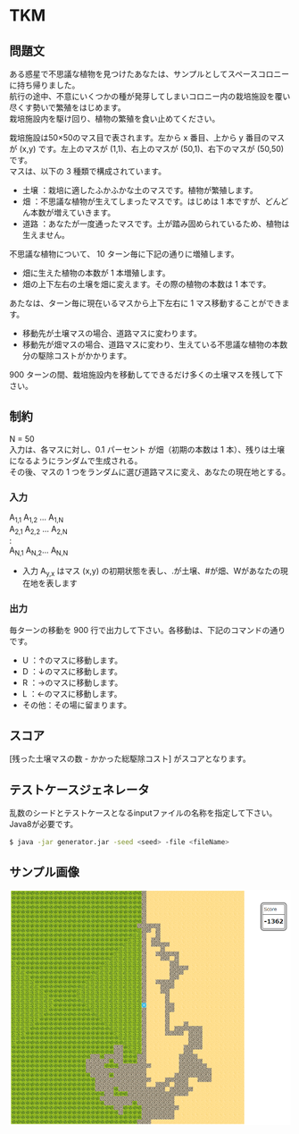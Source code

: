 # TKM

## 問題文
ある惑星で不思議な植物を見つけたあなたは、サンプルとしてスペースコロニーに持ち帰りました。  
航行の途中、不意にいくつかの種が発芽してしまいコロニー内の栽培施設を覆い尽くす勢いで繁殖をはじめます。  
栽培施設内を駆け回り、植物の繁殖を食い止めてください。  
  
栽培施設は50×50のマス目で表されます。左から x 番目、上から y 番目のマスが (x,y) です。左上のマスが (1,1)、右上のマスが (50,1)、右下のマスが (50,50) です。  
マスは、以下の 3 種類で構成されています。  

- 土壌	：栽培に適したふかふかな土のマスです。植物が繁殖します。
- 畑	：不思議な植物が生えてしまったマスです。はじめは 1 本ですが、どんどん本数が増えていきます。
- 道路	：あなたが一度通ったマスです。土が踏み固められているため、植物は生えません。

不思議な植物について、 10 ターン毎に下記の通りに増殖します。

- 畑に生えた植物の本数が 1 本増殖します。
- 畑の上下左右の土壌を畑に変えます。その際の植物の本数は 1 本です。

あたなは、ターン毎に現在いるマスから上下左右に 1 マス移動することができます。  

- 移動先が土壌マスの場合、道路マスに変わります。
- 移動先が畑マスの場合、道路マスに変わり、生えている不思議な植物の本数分の駆除コストがかかります。

 900 ターンの間、栽培施設内を移動してできるだけ多くの土壌マスを残して下さい。


## 制約
N = 50  
入力は、各マスに対し、0.1 パーセント が畑（初期の本数は 1 本）、残りは土壌になるようにランダムで生成される。  
その後、マスの 1 つをランダムに選び道路マスに変え、あなたの現在地とする。

### 入力
A<sub>1,1</sub> A<sub>1,2</sub> ... A<sub>1,N</sub>  
A<sub>2,1</sub> A<sub>2,2</sub> ... A<sub>2,N</sub>  
:  
A<sub>N,1</sub> A<sub>N,2</sub>...  A<sub>N,N</sub>  
  
- 入力 A<sub>y,x</sub> はマス (x,y) の初期状態を表し、.が土壌、#が畑、Wがあなたの現在地を表します

### 出力
毎ターンの移動を 900 行で出力して下さい。各移動は、下記のコマンドの通りです。
- U		：↑のマスに移動します。
- D		：↓のマスに移動します。
- R		：→のマスに移動します。
- L		：←のマスに移動します。
- その他：その場に留まります。

## スコア
[残った土壌マスの数 - かかった総駆除コスト] がスコアとなります。

## テストケースジェネレータ
乱数のシードとテストケースとなるinputファイルの名称を指定して下さい。Java8が必要です。
```sh
$ java -jar generator.jar -seed <seed> -file <fileName>
```

## サンプル画像
  
![1.png](image/1.png)
